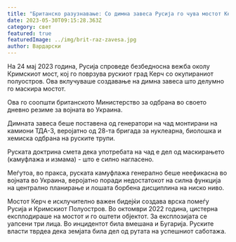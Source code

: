 ```yaml
---
title: "Британско разузнавање: Со димна завеса Русија го чува мостот Керч"
date: 2023-05-30T09:15:28.363Z
category: свет
featured: true
featuredImage: ../img/brit-raz-zavesa.jpg
author: Вардарски
---
```

На 24 мај 2023 година, Русија спроведе безбедносна вежба околу Кримскиот мост, кој го поврзува рускиот град Керч со окупираниот полуостров. Ова вклучуваше создавање на димна завеса што делумно го маскира мостот.

Ова го соопшти британското Министерство за одбрана во своето дневно резиме за војната во Украина.

Димната завеса беше поставена од генератори на чад монтирани на камиони ТДА-3, веројатно од 28-та бригада за нуклеарна, биолошка и хемиска одбрана на руските трупи.

Руската доктрина смета дека употребата на чад е дел од маскирањето (камуфлажа и измама) - што е силно нагласено.

Меѓутоа, во пракса, руската камуфлажа генерално беше неефикасна во војната во Украина, веројатно поради недостатокот на силна функција на централно планирање и лошата борбена дисциплина на ниско ниво.

Мостот Керч е исклучително важен бидејќи создава врска помеѓу Русија и Кримскиот Полуостров. Во октомври 2022 година, цистерна експлодираше на мостот и го оштети објектот. За експлозијата се уапсени три лица. Во инцидентот била вмешана и Бугарија. Руските власти тврдеа дека земјата била дел од рутата на успешниот саботажа.